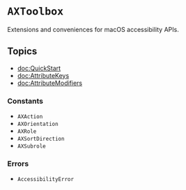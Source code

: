 # ``AXToolbox``

Extensions and conveniences for macOS accessibility APIs. 


## Topics

- <doc:QuickStart>
- <doc:AttributeKeys>
- <doc:AttributeModifiers>

### Constants
- ``AXAction``
- ``AXOrientation``
- ``AXRole``
- ``AXSortDirection``
- ``AXSubrole``

### Errors
- ``AccessibilityError``
